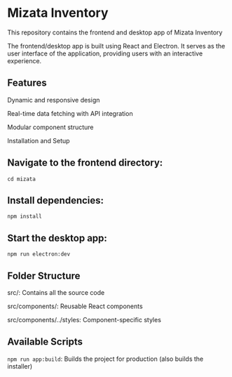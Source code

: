 # Mizata Inventory

This repository contains the frontend and desktop app of Mizata Inventory

The frontend/desktop app is built using React and Electron. It serves as the user interface of the application, providing users with an interactive experience.

## Features

Dynamic and responsive design

Real-time data fetching with API integration

Modular component structure

Installation and Setup

## Navigate to the frontend directory:

`cd mizata`

## Install dependencies:

`npm install`

## Start the desktop app:

`npm run electron:dev`

## Folder Structure

src/: Contains all the source code

src/components/: Reusable React components

src/components/../styles: Component-specific styles

## Available Scripts

`npm run app:build`: Builds the project for production (also builds the installer)
